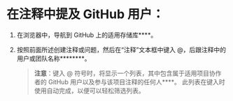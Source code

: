 # 在注释中提及 GitHub 用户：

1.  在浏览器中，导航到 GitHub 上的适用存储库****。

2.  按照前面所述创建注释或问题，然后在“注释”文本框中键入 @，后跟注释中的用户或团队名称********。

    > **注意**：键入 @ 符号时，将显示一个列表，其中包含属于适用项目协作者的 GitHub 用户以及参与该项目注释的任何人****。 此列表在键入时使用自动完成，以便可以轻松筛选列表。
